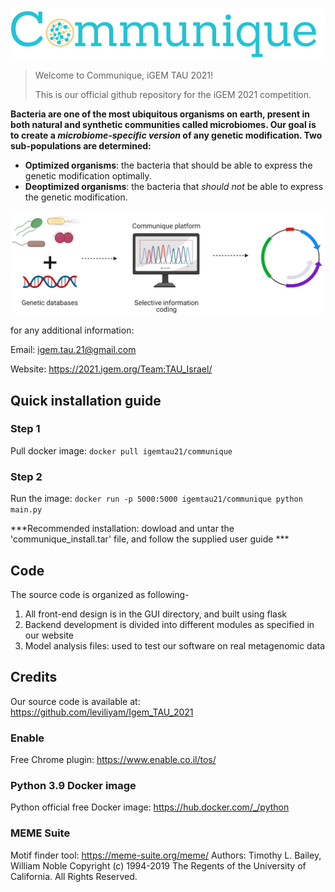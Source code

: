 ![Alt text](/logo.png?raw=true "Title")

>Welcome to Communique, iGEM TAU 2021!
>
>This is our official github repository for the iGEM 2021 competition. 


**Bacteria are one of the most ubiquitous organisms on earth, present in both natural and synthetic communities called microbiomes. 
Our goal is to create a _microbiome‫-‬specific version_ of any genetic modification. 
Two sub-populations are determined:**
- **Optimized organisms**: the bacteria that should be able to express the genetic modification optimally.
- **Deoptimized organisms**: the bacteria that *should not* be able to express the genetic modification.

![Alt text](/illustration.png?raw=true "Title")


for any additional information:

Email: igem.tau.21@gmail.com

Website: https://2021.igem.org/Team:TAU_Israel/




## Quick installation guide
### Step 1 
Pull docker image: `docker pull igemtau21/communique`

### Step 2 
Run the image: `docker run -p 5000:5000 igemtau21/communique python main.py`


***Recommended installation: dowload and untar the 'communique_install.tar' file, and follow the supplied user guide ***




## Code
The source code is organized as following- 
1. All front-end design is in the GUI directory, and built using flask
2. Backend development is divided into different modules as specified in our website
3. Model analysis files: used to test our software on real metagenomic data




## Credits
Our source code is available at: https://github.com/leviliyam/Igem_TAU_2021

### Enable
Free Chrome plugin: https://www.enable.co.il/tos/

### Python 3.9 Docker image
Python official free Docker image: https://hub.docker.com/_/python

### MEME Suite
Motif finder tool: https://meme-suite.org/meme/
Authors: Timothy L. Bailey, William Noble
Copyright (c) 1994-2019 The Regents of the University of California. All Rights Reserved.
